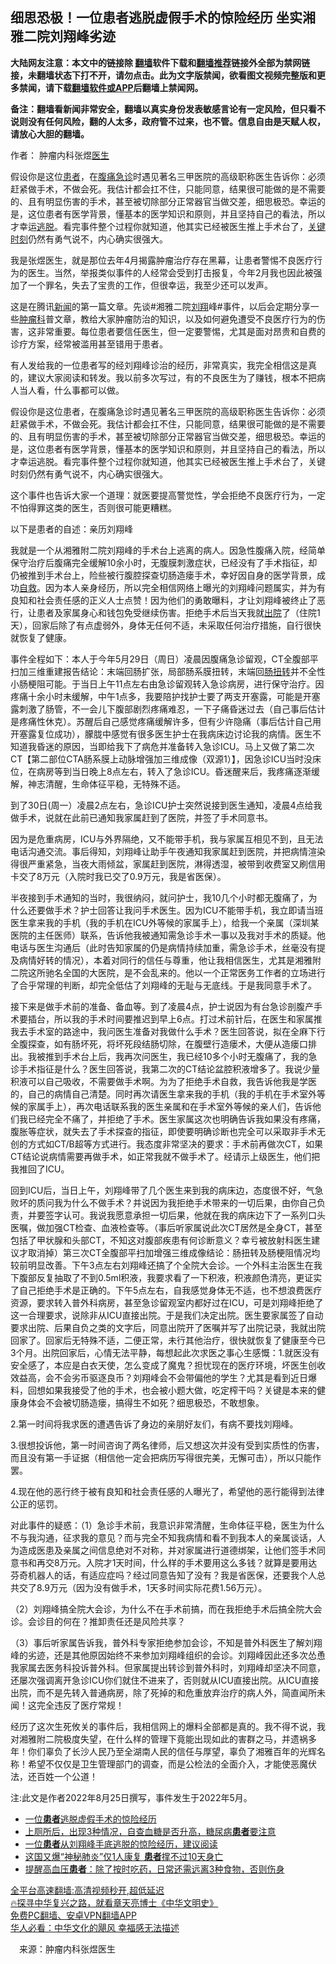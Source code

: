 <!-- 面包屑导航 --> <h2>细思恐极！一位患者逃脱虚假手术的惊险经历 坐实湘雅二院刘翔峰劣迹</h2> <p class="notice"><b>大陆网友注意：本文中的链接除 <a href="https://github.com/bannedbook/fanqiang" >翻墙</a>软件下载和<a href="https://github.com/killgcd/justmysocks/blob/master/README.md">翻墙推荐</a>链接外全部为禁网链接，未翻墙状态下打不开，请勿点击。此为文字版禁闻，欲看图文视频完整版和更多禁闻，请下载<a href="https://github.com/bannedbook/fanqiang">翻墙软件或APP</a>后翻墙上禁闻网。</p><p>备注：翻墙看新闻非常安全，翻墙以真实身份发表敏感言论有一定风险，但只看不说则没有任何风险，翻的人太多，政府管不过来，也不管。信息自由是天赋人权，请放心大胆的翻墙。</b></p>  <div class="entry"> <p>作者： 肿瘤内科张煜<a href="https://www.bannedbook.org/bnews/tag/%e5%8c%bb%e7%94%9f/" class="st_tag internal_tag" rel="tag" title="标签 医生 下的日志">医生</a></p> <p id="summary">假设你是这位<a href="https://www.bannedbook.org/bnews/tag/%E6%82%A3%E8%80%85/" class="st_tag internal_tag" rel="tag" title="标签 患者 下的日志">患者</a>，在<a href="https://www.bannedbook.org/bnews/tag/%e8%85%b9%e7%97%9b/" class="st_tag internal_tag" rel="tag" title="标签 腹痛 下的日志">腹痛</a><a href="https://www.bannedbook.org/bnews/tag/%E6%80%A5%E8%AF%8A/" class="st_tag internal_tag" rel="tag" title="标签 急诊 下的日志">急诊</a>时遇见著名三甲医院的高级职称医生告诉你：必须赶紧做手术，不做会死。我估计都会扛不住，只能同意，结果很可能做的是不需要的、且有明显伤害的手术，甚至被切除部分正常器官当做交差，细思极恐。幸运的是，这位患者有医学背景，懂基本的医学知识和原则，并且坚持自己的看法，所以才幸运<a href="https://www.bannedbook.org/bnews/tag/%E9%80%83%E8%84%B1/" class="st_tag internal_tag" rel="tag" title="标签 逃脱 下的日志">逃脱</a>。看完事件整个过程你就知道，他其实已经被医生推上手术台了，<span class='wp_keywordlink'><a href="https://www.bannedbook.org/forum2/topic151.html" title="关键时刻：李鹏日记" target="_blank">关键时刻</a></span>仍然有勇气说不，内心确实很强大。</p> <p id="conimg">我是张煜医生，就是那位去年4月揭露肿瘤治疗存在黑幕，让患者警惕不良医疗行为的医生。当然，举报类似事件的人经常会受到打击报复，今年2月我也因此被强加了一个罪名，失去了宝贵的工作，但很幸运，我至少还可以发声。</p> <p>这是在腾讯<span class='wp_keywordlink_affiliate'><a href="https://www.bannedbook.org/" title="新闻">新闻</a></span>的第一篇文章。先谈#湘雅二院<a href="https://www.bannedbook.org/bnews/tag/%e5%88%98%e7%bf%94/" class="st_tag internal_tag" rel="tag" title="标签 刘翔 下的日志">刘翔</a>峰#事件，以后会定期分享一些<a href="https://www.bannedbook.org/bnews/tag/%e8%82%bf%e7%98%a4%e7%a7%91/" class="st_tag internal_tag" rel="tag" title="标签 肿瘤科 下的日志">肿瘤科</a>普文章，教给大家肿瘤防治的知识，以及如何避免遭受不良医疗行为的伤害，这非常重要。每位患者要信任医生，但一定要警惕，尤其是面对昂贵和自费的诊疗方案，经常被滥用甚至错用于患者。</p> <p>有人发给我的一位患者写的经刘翔峰诊治的经历，非常真实，我完全相信这是真的，建议大家阅读和转发。我以前多次写过，有的不良医生为了赚钱，根本不把病人当人看，什么事都可以做。</p> <p>假设你是这位患者，在腹痛急诊时遇见著名三甲医院的高级职称医生告诉你：必须赶紧做手术，不做会死。我估计都会扛不住，只能同意，结果很可能做的是不需要的、且有明显伤害的手术，甚至被切除部分正常器官当做交差，细思极恐。幸运的是，这位患者有医学背景，懂基本的医学知识和原则，并且坚持自己的看法，所以才幸运逃脱。看完事件整个过程你就知道，他其实已经被医生推上手术台了，关键时刻仍然有勇气说不，内心确实很强大。</p>  <p>这个事件也告诉大家一个道理：就医要提高警觉性，学会拒绝不良医疗行为，一定不怕得罪这类的医生，否则很可能更糟糕。</p> <p>以下是患者的自述：亲历刘翔峰</p> <p>我就是一个从湘雅附二院刘翔峰的手术台上逃离的病人。因急性腹痛入院，经简单保守治疗后腹痛完全缓解10余小时，无腹膜刺激症状，已经没有了手术指征，却仍被推到手术台上，险些被行腹腔探查切肠造瘘手术，幸好因自身的医学背景，成功<span class='wp_keywordlink'><a href="https://www.bannedbook.org/forum5/topic42.html" title="萨斯、诚信与自救" target="_blank">自救</a></span>。因为本人亲身经历，所以完全相信网络上曝光的刘翔峰问题属实，并为有良知和社会责任感的正义人士点赞！因为他们的勇敢曝料，才让刘翔峰被终止了恶行，让患者及家属身心和钱包免受继续伤害。拒绝手术后当天我就<a href="https://www.bannedbook.org/bnews/tag/%E5%87%BA%E9%99%A2/" class="st_tag internal_tag" rel="tag" title="标签 出院 下的日志">出院</a>了（住院1天），回家后除了有点虚弱外，身体无任何不适，未采取任何治疗措施，自行很快就恢复了健康。</p> <p>事件全程如下：本人于今年5月29日（周日）凌晨因腹痛急诊留观，CT全腹部平扫加三维重建报告结论：末端回肠扩张，局部肠系膜扭转，末端回<a href="https://www.bannedbook.org/bnews/tag/%e8%82%a0%e6%89%ad%e8%bd%ac/" class="st_tag internal_tag" rel="tag" title="标签 肠扭转 下的日志">肠扭转</a>并不全性小肠梗阻可能。于当日上午11点左右由急诊留观转入急诊病房，进行保守治疗。因疼痛十余小时未缓解，中午1点多，我要陪护找护士要了两支开塞露，可能是开塞露刺激了肠管，不一会儿下腹部剧烈疼痛难忍，一下子痛昏迷过去（自己事后估计是疼痛性休克）。苏醒后自己感觉疼痛缓解许多，但有少许隐痛（事后估计自己用开塞露复位成功），朦胧中感觉有很多医生护士在我病床边讨论我的病情。医生不知道我昏迷的原因，当即给我下了病危并准备转入急诊ICU。马上又做了第二次CT【第二部位CTA肠系膜上动脉增强加三维成像（双源1）】，因急诊ICU当时没床位，在病房等到当日晚上8点左右，转入了急诊ICU。昏迷醒来后，我疼痛逐渐缓解，神志清醒，生命体征平稳，无特殊不适。</p> <p>到了30日(周一）凌晨2点左右，急诊ICU护士突然说接到医生通知，凌晨4点给我做手术，说就在此前已通知我家属赶到了医院，并签了手术同意书。</p> <p>因为是危重病房，ICU与外界隔绝，又不能带手机，我与家属互相见不到，且无法电话沟通交流。事后得知，刘翔峰让助手午夜通知我家属赶到医院，并把病情渲染得很严重紧急，当夜大雨倾盆，家属赶到医院，淋得透湿，被带到收费室又刷信用卡交了8万元（入院时我已交了0.9万元，我是省医保）。</p>  <p>半夜接到手术通知的当时，我很纳闷，就问护士，我10几个小时都无腹痛了，为什么还要做手术？护士回答让我问手术医生。因为ICU不能带手机，我立即请当班医生拿来我的手机（我的手机在ICU外等候的家属手上），给我一个亲属（深圳某医院的主任医师）联系，告诉他我被通知需急诊手术一事以及我对手术的质疑。他电话与医生沟通后（此时告知家属的仍是病情持续加重，需急诊手术，丝毫没有提及病情好转的情况），本着对同行的信任与尊重，他让我相信医生，尤其是湘雅附二院这所驰名全国的大医院，是不会乱来的。他以一个正常医务工作者的立场进行了合乎常理的判断，却完全低估了刘翔峰的无耻与无底线。于是我同意手术了。</p> <p>接下来是做手术前的准备、备血等。到了凌晨4点，护士说因为有台急诊剖腹产手术要插台，所以我的手术时间要推迟到早上6点。打过术前针后，在医生和家属推我去手术室的路途中，我问医生准备对我做什么手术？医生回答说，拟在全麻下行全腹探查，如有肠坏死，将坏死段结肠切除，在腹壁行造瘘术，大便从造瘘口排出。我被推到手术台上后，我再次问医生，我已经10多个小时无腹痛了，我的急诊手术指征是什么？医生回答说，我第二次的CT结论盆腔积液增多了。我说少量积液可以自己吸收，不需要做手术啊。为为了拒绝手术自救，我告诉他我是学医的，自己的病情自己清楚。同时再次请医生拿来我的手机（我的手机在手术室外等候的家属手上），再次电话联系我的医生亲属和在手术室外等候的亲人们，告诉他们我已经完全不痛了，并拒绝了手术。医生家属这次也明确告诉我如果没有疼痛，腹胀等症状，就失去了手术探查的指征，即使要明确诊断也完全可以采取非手术无创的方式如CT/B超等方式进行。我态度非常坚决的要求：手术前再做次CT，如果CT结论说病情需要再做手术，如正常我就不做手术了。经请示上级医生，他们把我推回了ICU。</p> <p>回到ICU后，当日上午，刘翔峰带了几个医生来到我的病床边，态度很不好，气急败坏的质问我为什么不做手术？并说因为我拒绝手术带来的一切后果，由你自己负责，并要签字认可。我说我愿意承担一切后果，他就在我的病床边下了一系列口头医嘱，做加强CT检查、血液检查等。（事后听家属说此次CT居然是全身CT，甚至包括了甲状腺和头部CT，不知这对腹部疾患有何诊断意义？幸亏被放射科医生建议才取消掉）第三次CT全腹部平扫加增强三维成像结论：肠扭转及肠梗阻情况均较前明显改善。下午3点左右刘翔峰还搞了个全院大会诊。一个外科主治医生在我下腹部反复抽取了不到0.5ml积液，我要求看了一下积液，积液颜色清亮，更证实了自己拒绝手术是正确的。下午5点左右，自我感觉身体无不适，也不想浪费医疗资源，要求转入普外科病房，甚至急诊留观室内都好过在ICU，可是刘翔峰拒绝了这一合理要求，说除非从ICU直接出院。于是我们决定出院。医生要家属签了自动要求出院、后果自负之类的文字后，同意出院开了医嘱并写了出院记录，我就出院回家了。回家后无特殊不适，二便正常，未行其他治疗，很快就恢复了健康至今已3个月。出院回家后，心情无法平静，每想起此次求医之事心生感慨：1.就医没有安全感了，本应是白衣天使，怎么变成了魔鬼？担忧现在的医疗环境，坏医生创收效益高，会不会劣币驱逐良币？刘翔峰会不会带偏他的学生？尤其是看到近日爆料，回想如果我接受了他的手术，也会被小题大做，吃定榨干吗？关键是本来的健康身体会不会被切肠造瘘，搞得生不如死？细思极恐，不敢想象。</p> <p>2.第一时间将我求医的遭遇告诉了身边的亲朋好友们，有病不要找刘翔峰。</p> <p>3.很想投诉他，第一时间咨询了两名律师，后又想这次并没有受到实质性的伤害，而且没有第一手证据（相信他一定会把病历写得很完美，无懈可击），所以只能作罢。</p> <p>4.现在他的恶行终于被有良知和社会责任感的人曝光了，希望他的恶行能得到法律公正的惩罚。</p>  <p>对此事件的疑惑：（1）急诊手术前，我意识非常清醒，生命体征平稳，医生为什么不与我沟通，征求我的意见？而与完全不知我病情和看不到我本人的亲属谈话，人为造成医患及亲属之间信息绝对不对称，并对家属进行道德绑架，让他们签手术同意书和再交8万元。入院才1天时间，什么样的手术要用这么多钱？就算是要用达芬奇机器人的话，有适应症吗？经过同意告知了没有？我是省医保，还要我个人总共交了8.9万元（因为没有做手术，1天多时间实际花费1.56万元）。</p> <p>（2）刘翔峰搞全院大会诊，为什么不在手术前搞，而在我拒绝手术后搞全院大会诊。会诊目的何在？推卸责任还是风险共享？</p> <p>（3）事后听家属告诉我，普外科专家拒绝参加会诊，不知是普外科医生了解刘翔峰的劣迹，还是其他原因始终不来参加刘翔峰组织的会诊。刘翔峰因此还多次怂恿我家属去医务科投诉普外科。但家属提出转诊到普外科时，刘翔峰却坚决不同意，还屡次强调离开急诊ICU你们就住不进来了，否则就从ICU直接出院。从ICU直接出院，而不是先转入普通病房，除了死掉的和危重放弃治疗的病人外，简直闻所未闻！这完全违反了医疗常规！</p> <p>经历了这次生死攸关的事件后，我相信网上的爆料全部都是真的。我不得不说，我对湘雅附二院极度失望，在什么样的管理下竟能出现如此的害群之马，并遗祸多年！你们辜负了长沙人民乃至全湖南人民的信任与厚望，辜负了湘雅百年的光辉名称！希望不仅仅是卫生管理部门的调查，而是公检法的全面介入，才能使恶魔伏法，还百姓一个公道！</p> <p>注:此文是作者2022年8月25日撰写，事件发生于2022年5月。</p> <div id="taboola-mid-1"></div>  <ul class='op-related-articles' title='相关阅读'> <li><a href='https://www.bannedbook.org/bnews/ssgc/20220905/1780517.html' target='_blank'>一位<b>患者</b>逃脱虚假手术的惊险经历</a></li> <li><a href='https://www.bannedbook.org/bnews/health/20220904/1780388.html' target='_blank'>上厕所后，出现3种情况，自查血糖是否升高，糖尿病<b>患者</b>要注意</a></li> <li><a href='https://www.bannedbook.org/bnews/topimagenews/20220904/1780384.html' target='_blank'>一位<b>患者</b>从刘翔峰手底逃脱的惊险经历，建议阅读</a></li> <li><a href='https://www.bannedbook.org/bnews/cnnews/20220902/1779304.html' target='_blank'>这国又爆“神秘肺炎”仅1人康复 <b>患者</b>撑不过10天身亡</a></li> <li><a href='https://www.bannedbook.org/bnews/lifebaike/20220831/1778632.html' target='_blank'>提醒高血压<b>患者</b>：除了按时吃药，日常还需远离3种食物，否则伤身</a></li> </ul> <p class="texttj"> <a href="https://github.com/bannedbook/fanqiang/wiki/V2ray%E6%9C%BA%E5%9C%BA" target="_blank">全平台高速翻墙:高清视频秒开,超低延迟</a><br/> <a href="https://www.bannedbook.org/bnews/comments/20220808/1768773.html" target="_blank">🔥探寻中华复兴之路，就看章天亮博士《中华文明史》</a><br/> <a href="https://github.com/bannedbook/fanqiang/wiki/%E7%A6%81%E9%97%BB%E7%BD%91%E5%AE%89%E5%8D%93%E7%BF%BB%E5%A2%99%E6%96%B0%E9%97%BBAPP" target="_blank">免费PC翻墙、安卓VPN翻墙APP</a><br/> <a href="https://www.bannedbook.org/bnews/comments/20220220/1694796.html" target="_blank">华人必看：中华文化的飓风 幸福感无法描述</a> </p> <p class="src-info">　来源：肿瘤内科张煜医生 </p><a name='sharetosocial'></a>  <div style="margin-bottom:5px;padding-bottom:5px;clear:both"> <div id="archive-pix-1" class="banner-ads"> <!-- AuctionX Display platform tag START --> <div id="27602x728x90x621x_ADSLOT1" clicktrack="%%CLICK_URL_ESC%%"></div>  <!-- AuctionX Display platform tag END --> </div> <div id="archive-pix-2" class="banner-ads"> <!-- AuctionX Display platform tag START --> <div id="27556x300x250x621x_ADSLOT1" clicktrack="%%CLICK_URL_ESC%%" style="margin:0 auto;text-align:center"></div>  <!-- AuctionX Display platform tag END --> </div> </div>  <div id="archive-pix-1" class="banner-ads"> <!-- AuctionX Display platform tag START --> <div id="27603x728x90x621x_ADSLOT1" clicktrack="%%CLICK_URL_ESC%%"></div>  <!-- AuctionX Display platform tag END --> </div> </div><!--END ENTRY--> 